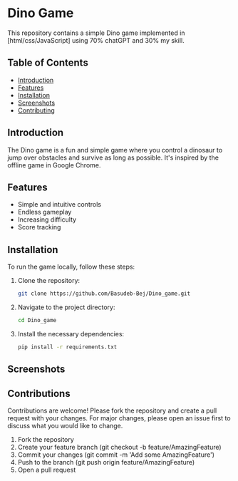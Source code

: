 # Dino Game

This repository contains a simple Dino game implemented in [html/css/JavaScript] using 70% chatGPT and 30% my skill.

## Table of Contents

- [Introduction](#introduction)
- [Features](#features)
- [Installation](#installation)
- [Screenshots](#screenshorts)
- [Contributing](#contributing)

## Introduction

The Dino game is a fun and simple game where you control a dinosaur to jump over obstacles and survive as long as possible. It's inspired by the offline game in Google Chrome.

## Features

- Simple and intuitive controls
- Endless gameplay
- Increasing difficulty
- Score tracking

## Installation

To run the game locally, follow these steps:

1. Clone the repository:
   ```sh
   git clone https://github.com/Basudeb-Bej/Dino_game.git
2. Navigate to the project directory:
   ```sh
   cd Dino_game
3. Install the necessary dependencies:
   ```sh
   pip install -r requirements.txt

## Screenshots



## Contributions

 Contributions are welcome! Please fork the repository and create a pull request with your changes. For major changes, please open an issue first to discuss what you would like to change.

1. Fork the repository
2. Create your feature branch (git checkout -b feature/AmazingFeature)
3. Commit your changes (git commit -m 'Add some AmazingFeature')
4. Push to the branch (git push origin feature/AmazingFeature)
5. Open a pull request
